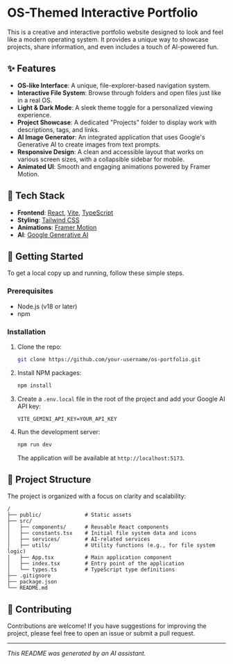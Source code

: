 # OS-Themed Interactive Portfolio

This is a creative and interactive portfolio website designed to look and feel like a modern operating system. It provides a unique way to showcase projects, share information, and even includes a touch of AI-powered fun.

## ✨ Features

*   **OS-like Interface**: A unique, file-explorer-based navigation system.
*   **Interactive File System**: Browse through folders and open files just like in a real OS.
*   **Light & Dark Mode**: A sleek theme toggle for a personalized viewing experience.
*   **Project Showcase**: A dedicated "Projects" folder to display work with descriptions, tags, and links.
*   **AI Image Generator**: An integrated application that uses Google's Generative AI to create images from text prompts.
*   **Responsive Design**: A clean and accessible layout that works on various screen sizes, with a collapsible sidebar for mobile.
*   **Animated UI**: Smooth and engaging animations powered by Framer Motion.

## 🚀 Tech Stack

*   **Frontend**: [React](https://reactjs.org/), [Vite](https://vitejs.dev/), [TypeScript](https://www.typescriptlang.org/)
*   **Styling**: [Tailwind CSS](https://tailwindcss.com/)
*   **Animations**: [Framer Motion](https://www.framer.com/motion/)
*   **AI**: [Google Generative AI](https://ai.google/)

## 🏁 Getting Started

To get a local copy up and running, follow these simple steps.

### Prerequisites

*   Node.js (v18 or later)
*   npm

### Installation

1.  Clone the repo:
    ```sh
    git clone https://github.com/your-username/os-portfolio.git
    ```
2.  Install NPM packages:
    ```sh
    npm install
    ```
3.  Create a `.env.local` file in the root of the project and add your Google AI API key:
    ```
    VITE_GEMINI_API_KEY=YOUR_API_KEY
    ```
4.  Run the development server:
    ```sh
    npm run dev
    ```
    The application will be available at `http://localhost:5173`.

## 📂 Project Structure

The project is organized with a focus on clarity and scalability:

```
/
├── public/              # Static assets
├── src/
│   ├── components/      # Reusable React components
│   ├── constants.tsx    # Initial file system data and icons
│   ├── services/        # AI-related services
│   ├── utils/           # Utility functions (e.g., for file system logic)
│   ├── App.tsx          # Main application component
│   ├── index.tsx        # Entry point of the application
│   └── types.ts         # TypeScript type definitions
├── .gitignore
├── package.json
└── README.md
```

## 🤝 Contributing

Contributions are welcome! If you have suggestions for improving the project, please feel free to open an issue or submit a pull request.

---

_This README was generated by an AI assistant._

